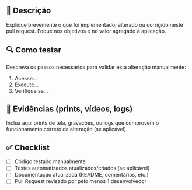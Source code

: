 ## 📌 Descrição

Explique brevemente o que foi implementado, alterado ou corrigido neste pull request. Foque nos objetivos e no valor agregado à aplicação.

## 🔍 Como testar

Descreva os passos necessários para validar esta alteração manualmente:

1. Acesse...
2. Execute...
3. Verifique se...

## 📸 Evidências (prints, vídeos, logs)

Inclua aqui prints de tela, gravações, ou logs que comprovem o funcionamento correto da alteração (se aplicável).

## ✅ Checklist

- [ ] Código testado manualmente
- [ ] Testes automatizados atualizados/criados (se aplicável)
- [ ] Documentação atualizada (README, comentários, etc.)
- [ ] Pull Request revisado por pelo menos 1 desenvolvedor
